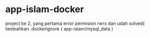 # app-islam-docker
project ke 2, yang pertama error permision rwrx dan udah solved( tambahkan .dockerignore ( app-islam/mysql_data )
